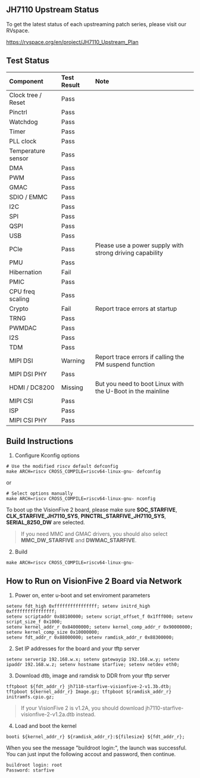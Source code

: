## JH7110 Upstream Status ##

To get the latest status of each upstreaming patch series, please visit
our RVspace.

https://rvspace.org/en/project/JH7110_Upstream_Plan

## Test Status ##

| Component | Test Result | Note |
| :---------| :-----------| :----|
| Clock tree / Reset | Pass |  |
| Pinctrl | Pass |  |
| Watchdog | Pass |  |
| Timer | Pass |  |
| PLL clock | Pass |  |
| Temperature sensor | Pass |  |
| DMA | Pass |  |
| PWM | Pass |  |
| GMAC | Pass |  |
| SDIO / EMMC | Pass |  |
| I2C | Pass |  |
| SPI | Pass |  |
| QSPI | Pass |  |
| USB | Pass |  |
| PCIe | Pass | Please use a power supply with strong driving capability |
| PMU | Pass |  |
| Hibernation | Fail |  |
| PMIC | Pass |  |
| CPU freq scaling | Pass |  |
| Crypto | Fail | Report trace errors at startup |
| TRNG | Pass |  |
| PWMDAC | Pass |  |
| I2S | Pass |  |
| TDM | Pass |  |
| MIPI DSI | Warning | Report trace errors if calling the PM suspend function |
| MIPI DSI PHY | Pass |  |
| HDMI / DC8200 | Missing | But you need to boot Linux with the U-Boot in the mainline |
| MIPI CSI | Pass |  |
| ISP | Pass |  |
| MIPI CSI PHY | Pass |  |

## Build Instructions ##

1. Configure Kconfig options

```shell
# Use the modified riscv default defconfig
make ARCH=riscv CROSS_COMPILE=riscv64-linux-gnu- defconfig
```

or

```shell
# Select options manually
make ARCH=riscv CROSS_COMPILE=riscv64-linux-gnu- nconfig
```

To boot up the VisionFive 2 board, please make sure **SOC_STARFIVE**, 
**CLK_STARFIVE_JH7110_SYS**, **PINCTRL_STARFIVE_JH7110_SYS**, 
**SERIAL_8250_DW** are selected.
> If you need MMC and GMAC drivers, you should also select
**MMC_DW_STARFIVE** and **DWMAC_STARFIVE**.

2. Build
```shell
make ARCH=riscv CROSS_COMPILE=riscv64-linux-gnu-
```

## How to Run on VisionFive 2 Board via Network ##

1. Power on, enter u-boot and set enviroment parameters
```
setenv fdt_high 0xffffffffffffffff; setenv initrd_high 0xffffffffffffffff;
setenv scriptaddr 0x88100000; setenv script_offset_f 0x1fff000; setenv script_size_f 0x1000;
setenv kernel_addr_r 0x84000000; setenv kernel_comp_addr_r 0x90000000; setenv kernel_comp_size 0x10000000;
setenv fdt_addr_r 0x88000000; setenv ramdisk_addr_r 0x88300000;
```
2. Set IP addresses for the board and your tftp server
```
setenv serverip 192.168.w.x; setenv gatewayip 192.168.w.y; setenv ipaddr 192.168.w.z; setenv hostname starfive; setenv netdev eth0;
```
3. Download dtb, image and ramdisk to DDR from your tftp server
```
tftpboot ${fdt_addr_r} jh7110-starfive-visionfive-2-v1.3b.dtb; tftpboot ${kernel_addr_r} Image.gz; tftpboot ${ramdisk_addr_r} initramfs.cpio.gz;
```
> If your VisionFive 2 is v1.2A, you should download jh7110-starfive-visionfive-2-v1.2a.dtb instead.
4. Load and boot the kernel
```
booti ${kernel_addr_r} ${ramdisk_addr_r}:${filesize} ${fdt_addr_r};
```
When you see the message "buildroot login:", the launch was successful.
You can just input the following accout and password, then continue.
```
buildroot login: root
Password: starfive
```
